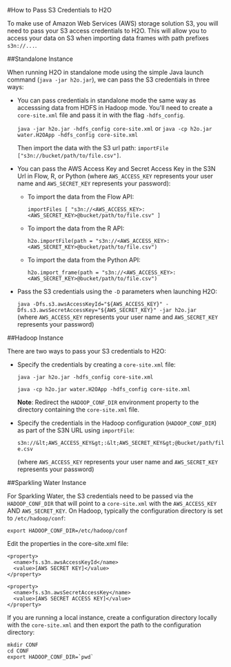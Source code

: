 #How to Pass S3 Credentials to H2O

To make use of Amazon Web Services (AWS) storage solution S3, you will need to pass your S3 access credentials to H2O. This will allow you to access your data on S3 when importing data frames with path prefixes `s3n://...`.

##Standalone Instance

When running H2O in standalone mode using the simple Java launch command (`java -jar h2o.jar`), we can pass the S3 credentials in three ways: 

- You can pass credentials in standalone mode the same way as accesssing data from HDFS in Hadoop mode. You'll need to create a `core-site.xml` file and pass it in with the flag `-hdfs_config`.

    `java -jar h2o.jar -hdfs_config core-site.xml`
    or 
    `java -cp h2o.jar water.H2OApp -hdfs_config core-site.xml`

   Then import the data with the S3 url path: `importFile ["s3n://bucket/path/to/file.csv"]`.
  
- You can pass the AWS Access Key and Secret Access Key in the S3N Url in Flow, R, or Python (where `AWS_ACCESS_KEY` represents your user name and `AWS_SECRET_KEY` represents your password):
  
    - To import the data from the Flow API:
    
      `importFiles [ "s3n://<AWS_ACCESS_KEY>:<AWS_SECRET_KEY>@bucket/path/to/file.csv" ]`

    - To import the data from the R API:
    
      `h2o.importFile(path = "s3n://<AWS_ACCESS_KEY>:<AWS_SECRET_KEY>@bucket/path/to/file.csv")`
      
    - To import the data from the Python API:
    
      `h2o.import_frame(path = "s3n://<AWS_ACCESS_KEY>:<AWS_SECRET_KEY>@bucket/path/to/file.csv")`
  
  
- Pass the S3 credentials using the `-D` parameters when launching H2O:

  `java -Dfs.s3.awsAccessKeyId="${AWS_ACCESS_KEY}" -Dfs.s3.awsSecretAccessKey="${AWS_SECRET_KEY}" -jar h2o.jar`      
  (where `AWS_ACCESS_KEY` represents your user name and `AWS_SECRET_KEY` represents your password)
  

##Hadoop Instance

There are two ways to pass your S3 credentials to H2O: 

- Specify the credentials by creating a `core-site.xml` file:

  `java -jar h2o.jar -hdfs_config core-site.xml`
  
  `java -cp h2o.jar water.H2OApp -hdfs_config core-site.xml` 
  
  **Note**: Redirect the `HADOOP_CONF_DIR` environment property to the directory containing the `core-site.xml` file. 


- Specify the credentials in the Hadoop configuration (`HADOOP_CONF_DIR`) as part of the S3N URL using `importFile`:

  `s3n://&lt;AWS_ACCESS_KEY&gt;:&lt;AWS_SECRET_KEY&gt;@bucket/path/file.csv` 
  
  (where `AWS_ACCESS_KEY` represents your user name and `AWS_SECRET_KEY` represents your password)



##Sparkling Water Instance

  For Sparkling Water, the S3 credentials need to be passed via the `HADOOP_CONF_DIR` that will point to a `core-site.xml` with the `AWS_ACCESS_KEY` AND `AWS_SECRET_KEY`. On Hadoop, typically the configuration directory is set to `/etc/hadoop/conf`:
  
    export HADOOP_CONF_DIR=/etc/hadoop/conf

Edit the properties in the core-site.xml file:

    <property>
      <name>fs.s3n.awsAccessKeyId</name>
      <value>[AWS SECRET KEY]</value>
    </property>

    <property>
      <name>fs.s3n.awsSecretAccessKey</name>
      <value>[AWS SECRET ACCESS KEY]</value>
    </property>
  
  If you are running a local instance, create a configuration directory locally with the `core-site.xml` and then export the path to the configuration directory:
  
    mkdir CONF
    cd CONF
    export HADOOP_CONF_DIR=`pwd`
  
